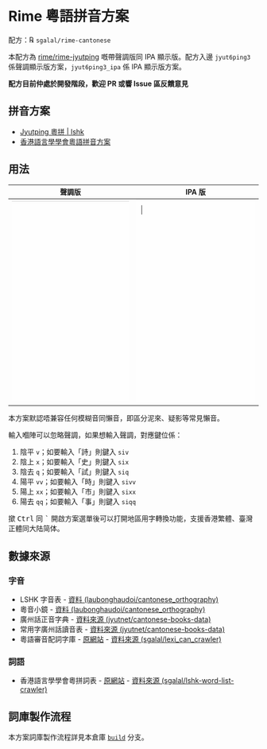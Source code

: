 # Rime 粵語拼音方案

配方：℞ `sgalal/rime-cantonese`

本配方為 [rime/rime-jyutping](https://github.com/rime/rime-jyutping) 嘅帶聲調版同 IPA 顯示版。配方入邊 `jyut6ping3` 係聲調顯示版方案，`jyut6ping3_ipa` 係 IPA 顯示版方案。

**配方目前仲處於開發階段，歡迎 PR 或響 Issue 區反饋意見**

## 拼音方案

- [Jyutping 粵拼 | lshk](https://www.lshk.org/jyutping)
- [香港語言學學會粵語拼音方案](https://zh.wikipedia.org/wiki/香港語言學學會粵語拼音方案)

## 用法

| 聲調版                     | IPA 版                    |
| -------------------------- | ------------------------- |
| ![示例 1](./demo/tone.gif) | ![示例 2](./demo/ipa.gif) |

本方案默認唔兼容任何模糊音同懶音，即區分泥來、疑影等常見懶音。

輸入嗰陣可以忽略聲調，如果想輸入聲調，對應鍵位係：

1. 陰平 `v`；如要輸入「詩」則鍵入 `siv`
2. 陰上 `x`；如要輸入「史」則鍵入 `six`
3. 陰去 `q`；如要輸入「試」則鍵入 `siq`
4. 陽平 `vv`；如要輸入「時」則鍵入 `sivv`
5. 陽上 `xx`；如要輸入「市」則鍵入 `sixx`
6. 陽去 `qq`；如要輸入「事」則鍵入 `siqq`

撳 <kbd>Ctrl</kbd> 同 <kbd>`</kbd> 開啟方案選單後可以打開地區用字轉換功能，支援香港繁體、臺灣正體同大陆简体。

## 數據來源

### 字音

- LSHK 字音表 - [資料 (laubonghaudoi/cantonese_orthography)](https://github.com/laubonghaudoi/cantonese_orthography/blob/master/LSHK%20Jyutping%20-%20Char%20-%20JP.csv)
- 粵音小鏡 - [資料 (laubonghaudoi/cantonese_orthography)](https://github.com/laubonghaudoi/cantonese_orthography/blob/master/%E7%B2%B5%E9%9F%B3%E5%B0%8F%E9%8F%A1(20160723).xls)
- 廣州話正音字典 - [資料來源 (jyutnet/cantonese-books-data)](https://github.com/jyutnet/cantonese-books-data/tree/master/2004_%E5%BB%A3%E5%B7%9E%E8%A9%B1%E6%AD%A3%E9%9F%B3%E5%AD%97%E5%85%B8)
- 常用字廣州話讀音表 - [資料來源 (jyutnet/cantonese-books-data)](https://github.com/jyutnet/cantonese-books-data/tree/master/1992_%E5%B8%B8%E7%94%A8%E5%AD%97%E5%BB%A3%E5%B7%9E%E8%A9%B1%E8%AE%80%E9%9F%B3%E8%A1%A8)
- 粵語審音配詞字庫 - [原網站](https://humanum.arts.cuhk.edu.hk/Lexis/lexi-can/) - [資料來源 (sgalal/lexi_can_crawler)](https://github.com/sgalal/lexi_can_crawler)

### 詞語

- 香港語言學學會粵拼詞表 - [原網站](https://corpus.eduhk.hk/JPwordlist/) - [資料來源 (sgalal/lshk-word-list-crawler)](https://github.com/sgalal/lshk-word-list-crawler)

## 詞庫製作流程

本方案詞庫製作流程詳見本倉庫 [`build`](https://github.com/sgalal/rime-cantonese/tree/build) 分支。
